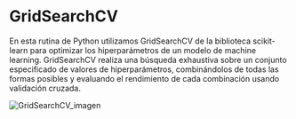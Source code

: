 # GridSearchCV
En esta rutina de Python utilizamos GridSearchCV de la biblioteca scikit-learn para optimizar los hiperparámetros de un modelo de machine learning. GridSearchCV realiza una búsqueda exhaustiva sobre un conjunto especificado de valores de hiperparámetros, combinándolos de todas las formas posibles y evaluando el rendimiento de cada combinación usando validación cruzada.

![GridSearchCV_imagen](https://github.com/user-attachments/assets/82f81460-86af-4e1d-bb34-43d9443e6fa2)

